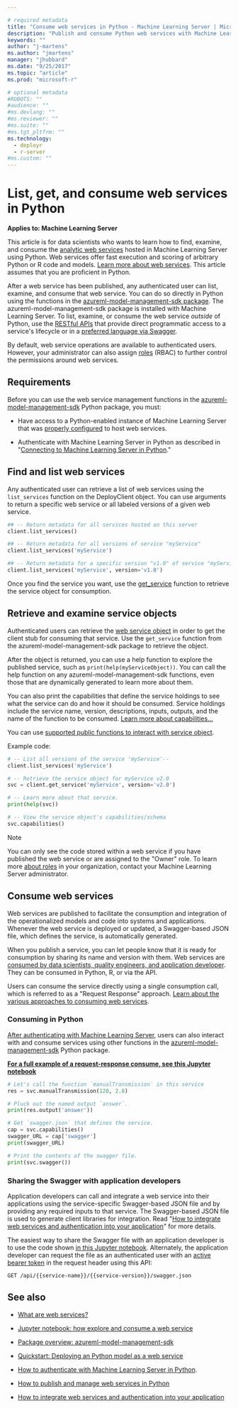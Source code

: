 ```yaml
---

# required metadata
title: "Consume web services in Python - Machine Learning Server | Microsoft Docs"
description: "Publish and consume Python web services with Machine Learning Server"
keywords: ""
author: "j-martens"
ms.author: "jmartens"
manager: "jhubbard"
ms.date: "9/25/2017"
ms.topic: "article"
ms.prod: "microsoft-r"

# optional metadata
#ROBOTS: ""
#audience: ""
#ms.devlang: ""
#ms.reviewer: ""
#ms.suite: ""
#ms.tgt_pltfrm: ""
ms.technology: 
  - deployr
  - r-server
#ms.custom: ""
---
```


# List, get, and consume web services in Python

**Applies to:  Machine Learning Server**

This article is for data scientists who wants to learn how to find, examine, and consume the [analytic web services](../concept-what-are-web-services.md) hosted in Machine Learning Server using Python. Web services offer fast execution and scoring of arbitrary Python or R code and models. [Learn more about web services](../concept-what-are-web-services.md). This article assumes that you are proficient in Python.

After a web service has been published, any authenticated user can list, examine, and consume that web service. You can do so directly in Python using the functions in the [azureml-model-management-sdk package](../../python-reference/azureml-model-management-sdk/azureml-model-management-sdk.md). The azureml-model-management-sdk package is installed with Machine Learning Server.  To list, examine, or consume the web service _outside_ of Python, use the [RESTful APIs](../concept-api.md) that provide direct programmatic access to a service's lifecycle or in a [preferred language via Swagger](../how-to-build-api-clients-from-swagger-for-app-integration.md).

By default, web service operations are available to authenticated users. However, your administrator can also assign [roles](../configure-roles.md)  (RBAC) to further control the permissions around web services. 

<a name="auth"></a>

## Requirements

Before you can use the web service management functions in the [azureml-model-management-sdk](../../python-reference/azureml-model-management-sdk/azureml-model-management-sdk.md) Python package, you must:
+ Have access to a Python-enabled instance of Machine Learning Server that was  [properly configured](../../operationalize/configure-start-for-administrators.md#configure-server-for-operationalization) to host web services. 

+ Authenticate with Machine Learning Server in Python as described in "[Connecting to Machine Learning Server in Python](how-to-authenticate-in-python.md)."

<a name="list_services"></a>

## Find and list web services

Any authenticated user can retrieve a list of web services using the `list_services` function on the DeployClient object. You can use arguments to return a specific web service or all labeled versions of a given web service. 
 
```Python
## -- Return metadata for all services hosted on this server
client.list_services()

## -- Return metadata for all versions of service "myService" 
client.list_services('myService')

## -- Return metadata for a specific version "v1.0" of service "myService" 
client.list_services('myService', version='v1.0')
```

Once you find the service you want, use the [get_service](#get_service)  function to retrieve the service object for consumption.

<a name="get_service"></a>

## Retrieve and examine service objects

Authenticated users can retrieve the [web service object](../../python-reference/azureml-model-management-sdk/service.md) in order to get the client stub for consuming that service. Use the `get_service` function from the azureml-model-management-sdk package to retrieve the object. 

After the object is returned, you can use a help function to explore the published service, such as `print(help(myServiceObject))`. You can call the help function on any azureml-model-management-sdk functions, even those that are dynamically generated to learn more about them. 

You can also print the capabilities that define the service holdings to see what the service can do and how it should be consumed. Service holdings include the service name, version, descriptions, inputs, outputs, and the name of the function to be consumed. [Learn more about capabilities...](../../python-reference/azureml-model-management-sdk/service.md#capabilities)

You can use [supported public functions to interact with service object](../../python-reference/azureml-model-management-sdk/service.md).

Example code:

```Python
# -- List all versions of the service 'myService'--
client.list_services('myService')

# -- Retrieve the service object for myService v2.0
svc = client.get_service('myService', version='v2.0')

# -- Learn more about that service.
print(help(svc))

# -- View the service object's capabilities/schema
svc.capabilities()
```

>[!Note]
>You can only see the code stored within a web service if you have published the web service or are assigned to the "Owner" role. To learn more [about roles](../configure-roles.md) in your organization, contact your Machine Learning Server administrator.

<a name="consume-service"></a>

## Consume web services 

Web services are published to facilitate the consumption and integration of the operationalized models and code into systems and applications. Whenever the web service is deployed or updated, a Swagger-based JSON file, which defines the service, is automatically generated.

When you publish a service, you can let people know that it is ready for consumption by sharing its name and version with them. Web services are [consumed by data scientists, quality engineers, and application developer](../concept-what-are-web-services.md#consume). They can be consumed in Python, R, or via the API. 

Users can consume the service directly using a single consumption call, which is referred to as a "Request Response" approach. [Learn about the various approaches to consuming web services](../concept-what-are-web-services.md#consume).

### Consuming in Python

[After authenticating with Machine Learning Server](how-to-authenticate-in-python.md), users can also interact with and consume services using other functions in the [azureml-model-management-sdk](../../python-reference/azureml-model-management-sdk/azureml-model-management-sdk.md) Python package.

**[For a full example of a request-response consume, see this Jupyter notebook](https://github.com/Microsoft/ML-Server-Python-Samples/blob/master/web-services/deploy-consume/Explore_Consume_Python_Web_Services.ipynb)**

```Python
# Let's call the function `manualTransmission` in this service
res = svc.manualTransmission(120, 2.8)

# Pluck out the named output `answer`.
print(res.output('answer'))

# Get `swagger.json` that defines the service.
cap = svc.capabilities()
swagger_URL = cap['swagger']
print(swagger_URL)

# Print the contents of the swagger file.
print(svc.swagger())
```

### Sharing the Swagger with application developers

Application developers can call and integrate a web service into their applications using the service-specific Swagger-based JSON file and by providing any required inputs to that service. 
The Swagger-based JSON file is used to generate client libraries for integration. Read "[How to integrate web services and authentication into your application](../how-to-build-api-clients-from-swagger-for-app-integration.md)" for more details.  
   
The easiest way to share the Swagger file with an application developer is to use the code shown [in this Jupyter notebook](https://github.com/Microsoft/ML-Server-Python-Samples/blob/master/web-services/deploy-consume/Explore_Consume_Python_Web_Services.ipynb). Alternately, the application developer can request the file as an authenticated user with an [active bearer token](../how-to-build-api-clients-from-swagger-for-app-integration.md#authentication) in the request header using this API:
```
GET /api/{{service-name}}/{{service-version}}/swagger.json
```

## See also

+ [What are web services?](../concept-what-are-web-services.md)

+ [Jupyter notebook: how explore and consume a web service](https://github.com/Microsoft/ML-Server-Python-Samples/blob/master/web-services/deploy-consume/Explore_Consume_Python_Web_Services.ipynb)

+ [Package overview: azureml-model-management-sdk](../../python-reference/azureml-model-management-sdk/azureml-model-management-sdk.md)

+ [Quickstart: Deploying an Python model as a web service](quickstart-deploy-python-web-service.md)

+ [How to authenticate with Machine Learning Server in Python](how-to-authenticate-in-python.md).

+ [How to publish and manage web services in Python](how-to-deploy-manage-web-services.md)

+ [How to integrate web services and authentication into your application](../how-to-build-api-clients-from-swagger-for-app-integration.md)
